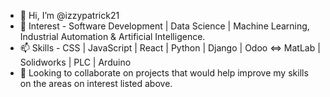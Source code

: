- 👋 Hi, I’m @izzypatrick21
- 👀 Interest - Software Development | Data Science | Machine Learning, Industrial Automation & Artificial Intelligence.
- 📫 Skills -  CSS | JavaScript | React | Python | Django | Odoo <=> MatLab | Solidworks | PLC | Arduino
- 🌱 Looking to collaborate on projects that would help improve my skills on the areas on interest listed above.

<!-----
izzypatrick21/izzypatrick21 is a ✨ special ✨ repository because its `README.md` (this file) appears on your GitHub profile.
You can click the Preview link to take a look at your changes.
------>
